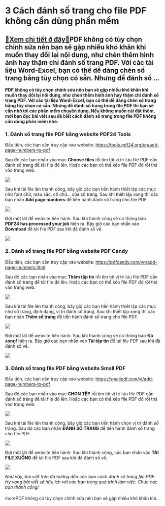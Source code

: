 3 Cách đánh số trang cho file PDF không cần dùng phần mềm
=========================================================

[:gift:Xem chi tiết ở đây:gift:](https://hddtvn.com/3-cach-danh-so-trang-cho-file-pdf-khong-can-dung-phan-mem/)PDF không có tùy chọn chỉnh sửa nên bạn sẽ gặp nhiều khó khăn khi muốn thay đổi lại nội dung, như chèn thêm hình ảnh hay thậm chí đánh số trang PDF. Với các tài liệu Word-Excel, bạn có thể dễ dàng chèn số trang bằng tùy chọn có sẵn. Nhưng để đánh số …
-----------------------------------------------------------------------------------------------------------------------------------------------------------------------------------------------------------------------------------------------------------

**PDF không có tùy chọn chỉnh sửa nên bạn sẽ gặp nhiều khó khăn khi muốn thay đổi lại nội dung, như chèn thêm hình ảnh hay thậm chí đánh số trang PDF. Với các tài liệu Word-Excel, bạn có thể dễ dàng chèn số trang bằng tùy chọn có sẵn. Nhưng để đánh số trang trong file PDF thì bạn sẽ cần nhờ tới các phần mềm chuyên dụng. Nếu không muốn cài đặt thêm, mời bạn đọc bài viết sau để biết cách đánh** **số trang trong file PDF không cần dùng phần mềm nhé.**


### 1. Đánh số trang file PDF bằng website PDF24 Tools


Đầu tiên, các bạn cần truy cập vào website: <https://tools.pdf24.org/en/add-page-numbers-to-pdf>


Sau đó các bạn nhấn vào mục **Choose files** rồi tìm tới vị trí lưu file PDF cần đánh số trang để tải file đó lên. Hoặc các bạn có thể kéo file PDF đó rồi thả vào trang web.


![](https://hddtvn.com/wp-content/uploads/2021/01/1-4.png)


Sau khi tải file lên thành công, bây giờ các bạn tiến hành thiết lập các mục như font chữ, màu sắc, cỡ chữ… của số trang. Sau khi thiết lập xong thì các bạn nhấn **Add page numbers** để tiến hành đánh số trang cho file PDF.


![](https://hddtvn.com/wp-content/uploads/2021/01/2-4.png)


Đợi một lát để website tiến hành. Sau khi thành công sẽ có thông báo **PDF24 has processed your job** hiện ra. Bây giờ các bạn nhấn vào **Download** để tải file PDF sau khi đã đánh số về.


![](https://hddtvn.com/wp-content/uploads/2021/01/3-5.png)


### 2. Đánh số trang file PDF bằng website PDF Candy


Đầu tiên, các bạn cần truy cập vào website: <https://pdfcandy.com/vn/add-page-numbers.html>


Sau đó các bạn nhấn vào mục **Thêm tập tin** rồi tìm tới vị trí lưu file PDF cần đánh số trang để tải file đó lên. Hoặc các bạn có thể kéo file PDF đó rồi thả vào trang web.


![](https://hddtvn.com/wp-content/uploads/2021/01/4-4.png)


Sau khi tải file lên thành công, bây giờ các bạn tiến hành thiết lập các mục như số trang, định dạng, vị trí đánh số trang. Sau khi thiết lập xong thì các bạn nhấn **Thêm số trang** để tiến hành đánh số trang cho file PDF.


![](https://hddtvn.com/wp-content/uploads/2021/01/5-6.png)


Đợi một lát để website tiến hành. Sau khi thành công sẽ có thông báo **Đã xong!** hiện ra. Bây giờ các bạn nhấn vào **Tải tập tin** để tải file PDF sau khi đã đánh số về.


![](https://hddtvn.com/wp-content/uploads/2021/01/6-5.png)


### 3. Đánh số trang file PDF bằng website Small PDF


Đầu tiên, các bạn cần truy cập vào website: <https://smallpdf.com/vi/add-page-numbers-to-pdf>


Sau đó các bạn nhấn vào mục **CHỌN TỆP** rồi tìm tới vị trí lưu file PDF cần đánh số trang để tải file đó lên. Hoặc các bạn có thể kéo file PDF đó rồi thả vào trang web.


![](https://hddtvn.com/wp-content/uploads/2021/01/7-5.png)


Sau khi tải file lên thành công, bây giờ các bạn tiến hành chọn vị trí đánh số trang. Sau đó các bạn nhấn **ĐÁNH SỐ TRANG** để tiến hành đánh số trang cho file PDF.


![](https://hddtvn.com/wp-content/uploads/2021/01/8-5.png)


Đợi một lát để website tiến hành. Sau khi thành công, các bạn nhấn vào **TẢI FILE XUỐNG** để tải file PDF sau khi đã đánh số về.


![](https://hddtvn.com/wp-content/uploads/2021/01/9-4.png)


*Như vậy, bài viết trên đã hướng dẫn các bạn cách đánh số trang file PDF. Hy vọng bài viết sẽ hữu ích với các bạn trong quá trình làm việc. Chúc các bạn thành công!*


#### 


morePDF không có tùy chọn chỉnh sửa nên bạn sẽ gặp nhiều khó khăn khi…

